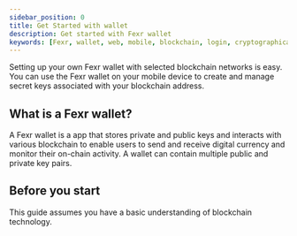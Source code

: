 ```yaml
---
sidebar_position: 0
title: Get Started with wallet
description: Get started with Fexr wallet
keywords: [Fexr, wallet, web, mobile, blockchain, login, cryptographically, secure, platform]
---
```


Setting up your own Fexr wallet with selected blockchain networks is easy. You can use the Fexr wallet on your mobile device to create and manage secret keys associated with your blockchain address.

## What is a Fexr wallet?

A Fexr wallet is a app that stores private and public keys and interacts with various blockchain to enable users to send and receive digital currency and monitor their on-chain activity. A wallet can contain multiple public and private key pairs.

## Before you start

This guide assumes you have a basic understanding of blockchain technology.
